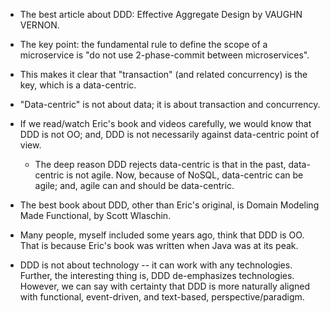 - The best article about DDD: Effective Aggregate Design by VAUGHN VERNON.
- The key point: the fundamental rule to define the scope of a microservice is "do not use 2-phase-commit between microservices".
- This makes it clear that "transaction" (and related concurrency) is the key, which is a data-centric. 
- "Data-centric" is not about data; it is about transaction and concurrency. 
- If we read/watch Eric's book and videos carefully, we would know that DDD is not OO; and, DDD is not necessarily against data-centric point of view.  
    * The deep reason DDD rejects data-centric is that in the past, data-centric is not agile. Now, because of NoSQL, data-centric can be agile; and, agile can and should be data-centric.      

- The best book about DDD, other than Eric's original, is Domain Modeling Made Functional, by Scott Wlaschin. 
- Many people, myself included some years ago, think that DDD is OO. That is because Eric's book was written when Java was at its peak.
- DDD is not about technology -- it can work with any technologies. Further, the interesting thing is, DDD de-emphasizes technologies. However, we can say with certainty that DDD is more naturally aligned with functional, event-driven, and text-based, perspective/paradigm.
